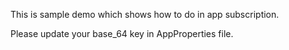 This is sample demo which shows how to do in app subscription.

Please update your base_64 key in AppProperties file.
